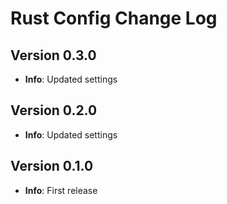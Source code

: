 # Rust Config Change Log

## Version 0.3.0

- **Info**: Updated settings

## Version 0.2.0

- **Info**: Updated settings

## Version 0.1.0

- **Info**: First release
